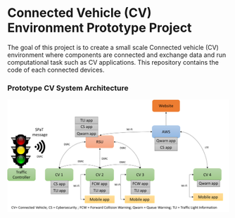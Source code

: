 # Connected Vehicle (CV) Environment Prototype Project

The goal of this project is to create a small scale Connected vehicle (CV) environment where components are connected and exchange data and run computational task such as CV applications. This repository contains the code of each connected devices. 


### Prototype CV System Architecture
![alt text](system.bmp)
